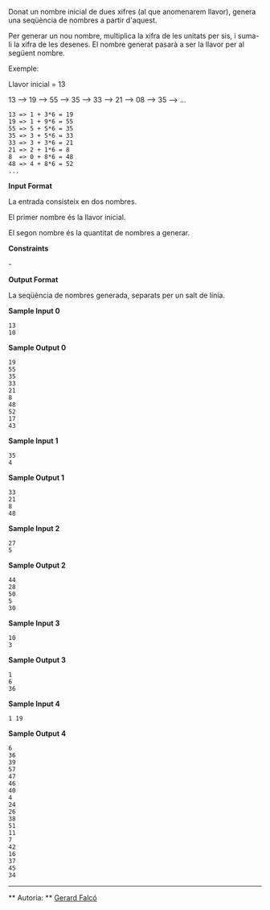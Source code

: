 Donat un nombre inicial de dues xifres (al que anomenarem llavor),
genera una seqüència de nombres a partir d'aquest.

Per generar un nou nombre, multiplica la xifra de les unitats per sis, i
suma-li la xifra de les desenes. El nombre generat pasarà a ser la
llavor per al següent nombre.

Exemple:

Llavor inicial = 13

13 --\> 19 --\> 55 --\> 35 --\> 33 --\> 21 --\> 08 --\> 35 --\> ...

    13 => 1 + 3*6 = 19
    19 => 1 + 9*6 = 55
    55 => 5 + 5*6 = 35
    35 => 3 + 5*6 = 33
    33 => 3 + 3*6 = 21
    21 => 2 + 1*6 = 8
    8  => 0 + 8*6 = 48
    48 => 4 + 8*6 = 52
    ...

**Input Format**

La entrada consisteix en dos nombres.

El primer nombre  és la llavor inicial.

El segon nombre  és la quantitat de nombres a generar.

**Constraints**

\-

**Output Format**

La seqüència de nombres generada, separats per un salt de línía.

**Sample Input 0**

    13
    10

**Sample Output 0**

    19
    55
    35
    33
    21
    8
    48
    52
    17
    43

**Sample Input 1**

    35
    4

**Sample Output 1**

    33
    21
    8
    48

**Sample Input 2**

    27
    5

**Sample Output 2**

    44
    28
    50
    5
    30

**Sample Input 3**

    10
    3

**Sample Output 3**

    1
    6
    36

**Sample Input 4**

    1 19

**Sample Output 4**

    6
    36
    39
    57
    47
    46
    40
    4
    24
    26
    38
    51
    11
    7
    42
    16
    37
    45
    34

----------

** Autoria: **
[Gerard Falcó](https://github.com/gerardfp)
